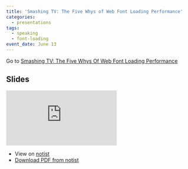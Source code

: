 ```yaml
---
title: 'Smashing TV: The Five Whys of Web Font Loading Performance'
categories:
  - presentations
tags:
  - speaking
  - font-loading
event_date: June 13
---
```


<p class="primarylink">Go to <a href="https://www.smashingmagazine.com/smashing-tv/five-whys-of-web-font-loading-performance/">Smashing TV: The Five Whys Of Web Font Loading Performance</a></p>

## Slides

<div class="fullwidth"><div class="fluid-width-video-wrapper"><iframe src="https://noti.st/zachleat/xPa1on/embed" frameborder="0" allowfullscreen></iframe></div></div>

* View on [notist](https://noti.st/zachleat/xPa1on/the-five-whys-of-web-font-loading-performance)
* [Download PDF from notist](https://noti.st/deck-c2be1cca67c57702.pdf)
